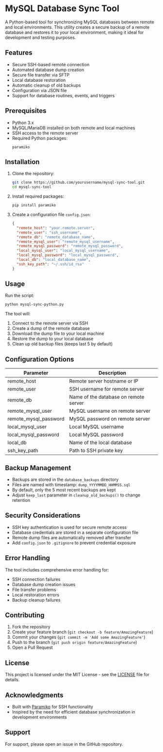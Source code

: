 # MySQL Database Sync Tool

A Python-based tool for synchronizing MySQL databases between remote and local environments. This utility creates a secure backup of a remote database and restores it to your local environment, making it ideal for development and testing purposes.

## Features

- Secure SSH-based remote connection
- Automated database dump creation
- Secure file transfer via SFTP
- Local database restoration
- Automatic cleanup of old backups
- Configuration via JSON file
- Support for database routines, events, and triggers

## Prerequisites

- Python 3.x
- MySQL/MariaDB installed on both remote and local machines
- SSH access to the remote server
- Required Python packages:
  ```
  paramiko
  ```

## Installation

1. Clone the repository:
   ```bash
   git clone https://github.com/yourusername/mysql-sync-tool.git
   cd mysql-sync-tool
   ```

2. Install required packages:
   ```bash
   pip install paramiko
   ```

3. Create a configuration file `config.json`:
   ```json
   {
     "remote_host": "your.remote.server",
     "remote_user": "ssh_username",
     "remote_db": "remote_database_name",
     "remote_mysql_user": "remote_mysql_username",
     "remote_mysql_password": "remote_mysql_password",
     "local_mysql_user": "local_mysql_username",
     "local_mysql_password": "local_mysql_password",
     "local_db": "local_database_name",
     "ssh_key_path": "~/.ssh/id_rsa"
   }
   ```

## Usage

Run the script:
```bash
python mysql-sync-python.py
```

The tool will:
1. Connect to the remote server via SSH
2. Create a dump of the remote database
3. Download the dump file to your local machine
4. Restore the dump to your local database
5. Clean up old backup files (keeps last 5 by default)

## Configuration Options

| Parameter | Description |
|-----------|-------------|
| remote_host | Remote server hostname or IP |
| remote_user | SSH username for remote server |
| remote_db | Name of the database on remote server |
| remote_mysql_user | MySQL username on remote server |
| remote_mysql_password | MySQL password on remote server |
| local_mysql_user | Local MySQL username |
| local_mysql_password | Local MySQL password |
| local_db | Name of the local database |
| ssh_key_path | Path to SSH private key |

## Backup Management

- Backups are stored in the `database_backups` directory
- Files are named with timestamp: `dump_YYYYMMDD_HHMMSS.sql`
- By default, only the 5 most recent backups are kept
- Adjust `keep_last` parameter in `cleanup_old_backups()` to change retention

## Security Considerations

- SSH key authentication is used for secure remote access
- Database credentials are stored in a separate configuration file
- Remote dump files are automatically removed after transfer
- Add `config.json` to `.gitignore` to prevent credential exposure

## Error Handling

The tool includes comprehensive error handling for:
- SSH connection failures
- Database dump creation issues
- File transfer problems
- Local restoration errors
- Backup cleanup failures

## Contributing

1. Fork the repository
2. Create your feature branch (`git checkout -b feature/AmazingFeature`)
3. Commit your changes (`git commit -m 'Add some AmazingFeature'`)
4. Push to the branch (`git push origin feature/AmazingFeature`)
5. Open a Pull Request

## License

This project is licensed under the MIT License - see the [LICENSE](LICENSE) file for details.

## Acknowledgments

- Built with [Paramiko](http://www.paramiko.org/) for SSH functionality
- Inspired by the need for efficient database synchronization in development environments

## Support

For support, please open an issue in the GitHub repository.